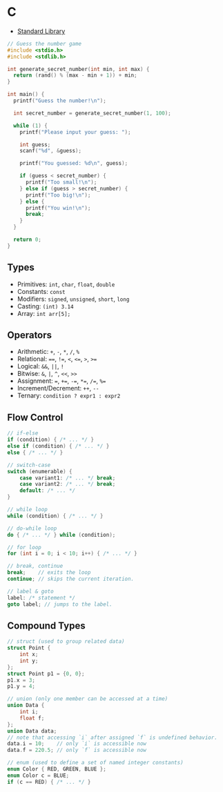# C

- [Standard Library](https://en.cppreference.com/w/c/header)

```c
// Guess the number game
#include <stdio.h>
#include <stdlib.h>

int generate_secret_number(int min, int max) {
  return (rand() % (max - min + 1)) + min;
}

int main() {
  printf("Guess the number!\n");

  int secret_number = generate_secret_number(1, 100);

  while (1) {
    printf("Please input your guess: ");

    int guess;
    scanf("%d", &guess);

    printf("You guessed: %d\n", guess);

    if (guess < secret_number) {
      printf("Too small!\n");
    } else if (guess > secret_number) {
      printf("Too big!\n");
    } else {
      printf("You win!\n");
      break;
    }
  }

  return 0;
}
```

## Types

- Primitives: `int`, `char`, `float`, `double`
- Constants: `const`
- Modifiers: `signed`, `unsigned`, `short`, `long`
- Casting: `(int) 3.14`
- Array: `int arr[5];`

## Operators

- Arithmetic: `+`, `-`, `*`, `/`, `%`
- Relational: `==`, `!=`, `<`, `<=`, `>`, `>=`
- Logical: `&&`, `||`, `!`
- Bitwise: `&`, `|`, `^`, `<<`, `>>`
- Assignment: `=`, `+=`, `-=`, `*=`, `/=`, `%=`
- Increment/Decrement: `++`, `--`
- Ternary: `condition ? expr1 : expr2`

## Flow Control

```c
// if-else
if (condition) { /* ... */ }
else if (condition) { /* ... */ }
else { /* ... */ }

// switch-case
switch (enumerable) {
    case variant1: /* ... */ break;
    case variant2: /* ... */ break;
    default: /* ... */
}

// while loop
while (condition) { /* ... */ }

// do-while loop
do { /* ... */ } while (condition);

// for loop
for (int i = 0; i < 10; i++) { /* ... */ }

// break, continue
break;    // exits the loop
continue; // skips the current iteration.

// label & goto
label: /* statement */
goto label; // jumps to the label.
```

## Compound Types

```c
// struct (used to group related data)
struct Point {
    int x;
    int y;
};
struct Point p1 = {0, 0};
p1.x = 3;
p1.y = 4;

// union (only one member can be accessed at a time)
union Data {
    int i;
    float f;
};
union Data data;
// note that accessing `i` after assigned `f` is undefined behavior.
data.i = 10;    // only `i` is accessible now
data.f = 220.5; // only `f` is accessible now

// enum (used to define a set of named integer constants)
enum Color { RED, GREEN, BLUE };
enum Color c = BLUE;
if (c == RED) { /* ... */ }
```
